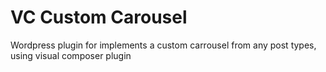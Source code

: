 # VC Custom Carousel
Wordpress plugin for implements a custom carrousel from any post types, using visual composer plugin
